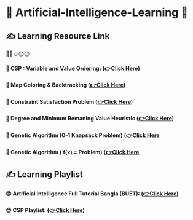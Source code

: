 #  🧐 Artificial-Intelligence-Learning 🧠

## ✍️ Learning Resource Link

🧐🧠☺️😊😊

#### 🎥 CSP : Variable and Value Ordering: **([👉Click Here](https://youtu.be/Ijoxj3E_1dM))**

#### 🎥 Map Coloring & Backtracking **([👉Click Here](https://youtu.be/Ijoxj3E_1dM))**


#### 🎥 Constraint Satisfaction Problem **([👉Click Here](https://youtu.be/lCrHYT_EhDs))**

#### 🎥 Degree and Minimum Remaning Value Heuristic **([👉Click Here](https://youtu.be/lCrHYT_EhDs?t=1230))**

#### 🎥 Genetic Algorithm (0-1 Knapsack Problem) **([👉Click Here](https://youtu.be/JgqBM7JG9ew)**

#### 🎥 Genetic Algorithm ( f(x) = Problem) **([👉Click Here](https://youtu.be/svzIUmTcW6w)**


## ✍️ Learning Playlist

#### 😊 Artificial Intelligence Full Tutorial Bangla (BUET): **([👉Click Here](https://youtube.com/playlist?list=PLCK1b2JkxwlieBnTBc-okFhVraathHGA1))**

#### 😊 CSP Playlist: **([👉Click Here](https://youtube.com/playlist?list=PLT7pEzWobe63Xx_Q2jUEw0OSUSsH78TSZ))**